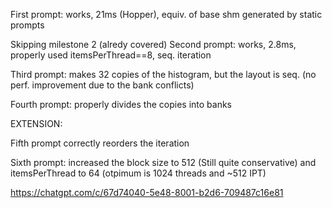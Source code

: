 First prompt: works, 21ms (Hopper), equiv. of base shm generated by static prompts

Skipping milestone 2 (alredy covered)
Second prompt: works, 2.8ms, properly used itemsPerThread==8, seq. iteration

Third prompt: makes 32 copies of the histogram, but the layout is seq. (no perf. improvement due to the bank conflicts)

Fourth prompt: properly divides the copies into banks

EXTENSION:

Fifth prompt correctly reorders the iteration

Sixth prompt: increased the block size to 512 (Still quite conservative) and itemsPerThread to 64 (otpimum is 1024 threads and ~512 IPT)



https://chatgpt.com/c/67d74040-5e48-8001-b2d6-709487c16e81
